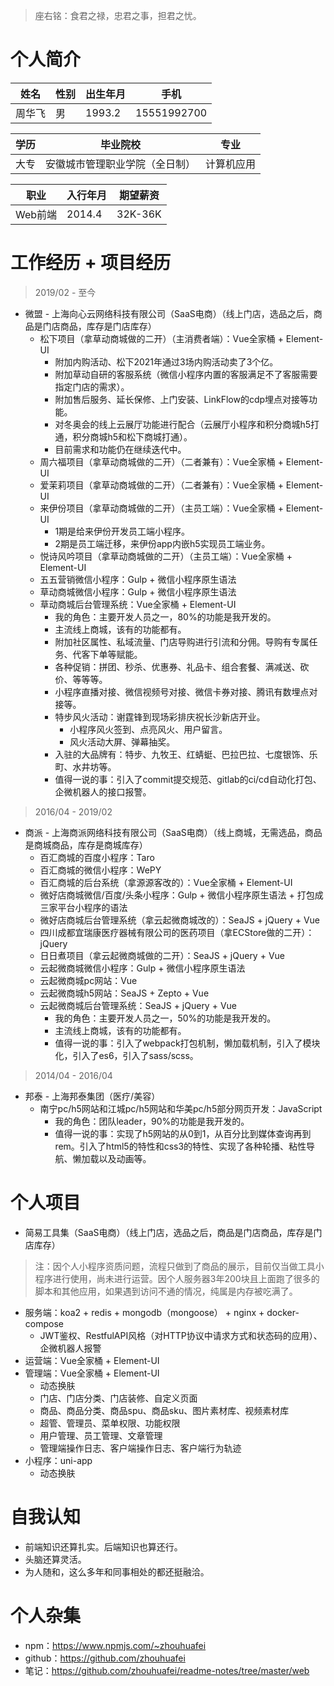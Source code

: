 > 座右铭：食君之禄，忠君之事，担君之忧。

# 个人简介
| 姓名 | 性别 | 出生年月 | 手机 |
| --- | --- | --- | --- |
| 周华飞 | 男 | 1993.2 | 15551992700 |

| 学历 | 毕业院校 | 专业 |
|--- | --- | --- |
| 大专 | 安徽城市管理职业学院（全日制） | 计算机应用 |

| 职业 | 入行年月 | 期望薪资 |
| --- | --- | --- |
| Web前端 | 2014.4 | 32K-36K |

# 工作经历 + 项目经历
> 2019/02 - 至今
* 微盟 - 上海向心云网络科技有限公司（SaaS电商）（线上门店，选品之后，商品是门店商品，库存是门店库存）
  - 松下项目（拿草动商城做的二开）（主消费者端）：Vue全家桶 + Element-UI
    - 附加内购活动、松下2021年通过3场内购活动卖了3个亿。
    - 附加草动自研的客服系统（微信小程序内置的客服满足不了客服需要指定门店的需求）。
    - 附加售后服务、延长保修、上门安装、LinkFlow的cdp埋点对接等功能。
    - 对冬奥会的线上云展厅功能进行配合（云展厅小程序和积分商城h5打通，积分商城h5和松下商城打通）。
    - 目前需求和功能仍在继续迭代中。
  - 周六福项目（拿草动商城做的二开）（二者兼有）：Vue全家桶 + Element-UI
  - 爱茉莉项目（拿草动商城做的二开）（二者兼有）：Vue全家桶 + Element-UI
  - 来伊份项目（拿草动商城做的二开）（主员工端）：Vue全家桶 + Element-UI
    - 1期是给来伊份开发员工端小程序。
    - 2期是员工端迁移，来伊份app内嵌h5实现员工端业务。
  - 悦诗风吟项目（拿草动商城做的二开）（主员工端）：Vue全家桶 + Element-UI
  - 五五营销微信小程序：Gulp + 微信小程序原生语法
  - 草动商城微信小程序：Gulp + 微信小程序原生语法
  - 草动商城后台管理系统：Vue全家桶 + Element-UI
    - 我的角色：主要开发人员之一，80%的功能是我开发的。
    - 主流线上商城，该有的功能都有。
    - 附加社区属性、私域流量、门店导购进行引流和分佣。导购有专属任务、代客下单等赋能。
    - 各种促销：拼团、秒杀、优惠券、礼品卡、组合套餐、满减送、砍价、等等等。
    - 小程序直播对接、微信视频号对接、微信卡券对接、腾讯有数埋点对接等。
    - 特步风火活动：谢霆锋到现场彩排庆祝长沙新店开业。
      - 小程序风火签到、点亮风火、用户留言。
      - 风火活动大屏、弹幕抽奖。
    - 入驻的大品牌有：特步、九牧王、红蜻蜓、巴拉巴拉、七度银饰、乐町、水井坊等。
    - 值得一说的事：引入了commit提交规范、gitlab的ci/cd自动化打包、企微机器人的接口报警。
> 2016/04 - 2019/02
* 商派 - 上海商派网络科技有限公司（SaaS电商）（线上商城，无需选品，商品是商城商品，库存是商城库存）
  - 百汇商城的百度小程序：Taro
  - 百汇商城的微信小程序：WePY
  - 百汇商城的后台系统（拿源源客改的）：Vue全家桶 + Element-UI
  - 微好店商城微信/百度/头条小程序：Gulp + 微信小程序原生语法 + 打包成三家平台小程序的语法
  - 微好店商城后台管理系统（拿云起微商城改的）：SeaJS + jQuery + Vue
  - 四川成都宜瑞康医疗器械有限公司的医药项目（拿ECStore做的二开）：jQuery
  - 日日煮项目（拿云起微商城做的二开）：SeaJS + jQuery + Vue
  - 云起微商城微信小程序：Gulp + 微信小程序原生语法
  - 云起微商城pc网站：Vue
  - 云起微商城h5网站：SeaJS + Zepto + Vue
  - 云起微商城后台管理系统：SeaJS + jQuery + Vue
    - 我的角色：主要开发人员之一，50%的功能是我开发的。
    - 主流线上商城，该有的功能都有。
    - 值得一说的事：引入了webpack打包机制，懒加载机制，引入了模块化，引入了es6，引入了sass/scss。
> 2014/04 - 2016/04
* 邦泰 - 上海邦泰集团（医疗/美容）
  - 南宁pc/h5网站和江城pc/h5网站和华美pc/h5部分网页开发：JavaScript
    - 我的角色：团队leader，90%的功能是我开发的。
    - 值得一说的事：实现了h5网站的从0到1，从百分比到媒体查询再到rem。引入了html5的特性和css3的特性、实现了各种轮播、粘性导航、懒加载以及动画等。

# 个人项目
* 简易工具集（SaaS电商）（线上门店，选品之后，商品是门店商品，库存是门店库存）
> 注：因个人小程序资质问题，流程只做到了商品的展示，目前仅当做工具小程序进行使用，尚未进行运营。因个人服务器3年200块且上面跑了很多的脚本和其他应用，如果遇到访问不通的情况，纯属是内存被吃满了。
  - 服务端：koa2 + redis + mongodb（mongoose） + nginx + docker-compose
    - JWT鉴权、RestfulAPI风格（对HTTP协议中请求方式和状态码的应用）、企微机器人报警
  - 运营端：Vue全家桶 + Element-UI
  - 管理端：Vue全家桶 + Element-UI
    - 动态换肤
    - 门店、门店分类、门店装修、自定义页面
    - 商品、商品分类、商品spu、商品sku、图片素材库、视频素材库
    - 超管、管理员、菜单权限、功能权限
    - 用户管理、员工管理、文章管理
    - 管理端操作日志、客户端操作日志、客户端行为轨迹
  - 小程序：uni-app
    - 动态换肤

# 自我认知
* 前端知识还算扎实。后端知识也算还行。
* 头脑还算灵活。
* 为人随和，这么多年和同事相处的都还挺融洽。

# 个人杂集
* npm：https://www.npmjs.com/~zhouhuafei
* github：https://github.com/zhouhuafei
* 笔记：https://github.com/zhouhuafei/readme-notes/tree/master/web
